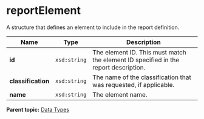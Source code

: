 # reportElement

A structure that defines an element to include in the report definition.

|Name|Type|Description|
|----|----|-----------|
|**id** |`xsd:string` |The element ID. This must match the element ID specified in the report description.|
|**classification** |`xsd:string` |The name of the classification that was requested, if applicable.|
|**name** |`xsd:string` |The element name.|

**Parent topic:** [Data Types](../data_types/c_data_types.md)

